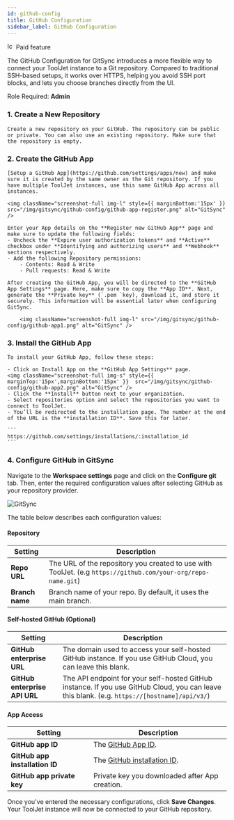 ```yaml
---
id: github-config
title: GitHub Configuration
sidebar_label: GitHub Configuration
---
```

<div className="badge badge--primary heading-badge">   
  <img 
    src="/img/badge-icons/premium.svg" 
    alt="Icon" 
    width="16" 
    height="16" 
  />
 <span>Paid feature</span>
</div>

The GitHub Configuration for GitSync introduces a more flexible way to connect your ToolJet instance to a Git repository. Compared to traditional SSH-based setups, it works over HTTPS, helping you avoid SSH port blocks, and lets you choose branches directly from the UI.

Role Required: **Admin**

### 1. Create a New Repository
    Create a new repository on your GitHub. The repository can be public or private. You can also use an existing repository. Make sure that the repository is empty.

### 2. Create the GitHub App
    [Setup a GitHub App](https://github.com/settings/apps/new) and make sure it is created by the same owner as the Git repository. If you have multiple ToolJet instances, use this same GitHub App across all instances. 

    <img className="screenshot-full img-l" style={{ marginBottom:'15px' }} src="/img/gitsync/github-config/github-app-register.png" alt="GitSync" />

    Enter your App details on the **Register new GitHub App** page and make sure to update the following fields:
    - Uncheck the **Expire user authorization tokens** and **Active** checkbox under **Identifying and authorizing users** and **Webhook** sections respectively.
    - Add the following Repository permissions:
        - Contents: Read & Write
        - Pull requests: Read & Write

    After creating the GitHub App, you will be directed to the **GitHub App Settings** page. Here, make sure to copy the **App ID**. Next, generate the **Private key** (`.pem `key), download it, and store it securely. This information will be essential later when configuring GitSync.

        <img className="screenshot-full img-l" src="/img/gitsync/github-config/github-app1.png" alt="GitSync" />

### 3. Install the GitHub App
    
    To install your GitHub App, follow these steps:

    - Click on Install App on the **GitHub App Settings** page.
    <img className="screenshot-full img-s" style={{ marginTop:'15px',marginBottom:'15px' }}  src="/img/gitsync/github-config/github-app2.png" alt="GitSync" />
    - Click the **Install** button next to your organization.
    - Select repositories option and select the repositories you want to connect to ToolJet.
    - You’ll be redirected to the installation page. The number at the end of the URL is the **installation ID**. Save this for later.

    ```
    https://github.com/settings/installations/:installation_id
    ```

### 4. Configure GitHub in GitSync 

Navigate to the **Workspace settings** page and click on the **Configure git** tab. Then, enter the required configuration values after selecting GitHub as your repository provider.

<img className="screenshot-full img-s" src="/img/gitsync/github-config/github-form-full.png" alt="GitSync" />


The table below describes each configuration values:

#### Repository

| **Setting** | **Description** |
|-------------|----------------|
| **Repo URL**  | The URL of the repository you created to use with ToolJet. (e.g `https://github.com/your-org/repo-name.git`) |
| **Branch name** | Branch name of your repo. By default, it uses the main branch. |

#### Self-hosted GitHub (Optional)

| **Setting** | **Description** |
|-------------|-----------------|
| **GitHub enterprise URL** |    The domain used to access your self-hosted GitHub instance. If you use GitHub Cloud, you can leave this blank. |
| **GitHub enterprise API URL** |  The API endpoint for your self-hosted GitHub instance.  If you use GitHub Cloud, you can leave this blank. (e.g. `https://[hostname]/api/v3/`) |

#### App Access
| **Setting** | **Description**  |
|-------------|------------------|
| **GitHub app ID** | The [GitHub App ID](https://docs.github.com/en/developers/apps/identifying-and-authorizing-users-for-github-apps#authenticating-with-a-github-app). |
| **GitHub app installation ID** | The [GitHub installation ID](https://docs.github.com/en/developers/apps/managing-github-apps/installing-github-apps#installing-a-github-app). |
| **GitHub app private key** | Private key you downloaded after App creation. |

Once you've entered the necessary configurations, click **Save Changes**. Your ToolJet instance will now be connected to your GitHub repository.